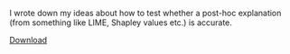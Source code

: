 


I wrote down my ideas about how to test whether a post-hoc explanation (from something like LIME, Shapley values etc.) is accurate.

[Download](/assets/fidelity_of_explanations.pdf)
